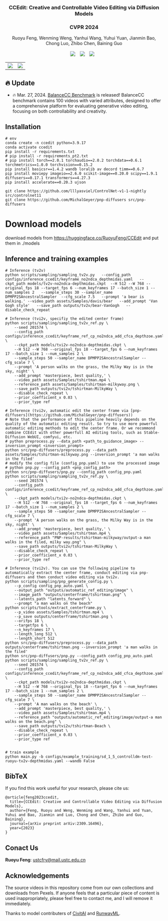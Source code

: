 ### <div align="center"> CCEdit: Creative and Controllable Video Editing via Diffusion Models<div> 
### <div align="center"> CVPR 2024 <div> 


<div align="center">
Ruoyu Feng,
Wenming Weng,
Yanhui Wang,
Yuhui Yuan,
Jianmin Bao,
Chong Luo,
Zhibo Chen,
Baining Guo
</div>

<br>

<div align="center">
  <a href="https://ruoyufeng.github.io/CCEdit.github.io/"><img src="https://img.shields.io/static/v1?label=Project%20Page&message=Github&color=blue&logo=github-pages"></a> &ensp;
  <a href="https://huggingface.co/datasets/RuoyuFeng/BalanceCC"><img src="https://img.shields.io/static/v1?label=BalanceCC BenchMark&message=HF&color=yellow"></a> &ensp;
  <a href="https://arxiv.org/pdf/2309.16496.pdf"><img src="https://img.shields.io/static/v1?label=Paper&message=Arxiv:CCEdit&color=red&logo=arxiv"></a> &ensp;
</div>

<table class="center">
    <tr>
    <td><img src="assets/makeup.gif"></td>
    <td><img src="assets/makeup1-magicReal.gif"></td>
    </tr>
</table>

## 🔥 Update
- 🔥 Mar. 27, 2024. [BalanceCC Benchmark](https://huggingface.co/datasets/RuoyuFeng/BalanceCC) is released! BalanceCC benchmark contains 100 videos with varied attributes, designed to offer a comprehensive platform for evaluating generative video editing, focusing on both controllability and creativity.

## Installation
```
# env
conda create -n ccedit python=3.9.17
conda activate ccedit
pip install -r requirements.txt
# pip install -r requirements_pt2.txt
# pip install torch==2.0.1 torchaudio==2.0.2 torchdata==0.6.1 torchmetrics==1.0.0 torchvision==0.15.2
pip install basicsr==1.4.2 wandb loralib av decord timm==0.6.7
pip install moviepy imageio==2.6.0 scikit-image==0.20.0 scipy==1.9.1 diffusers==0.17.1 transformers==4.27.3
pip install accelerate==0.20.3 ujson

git clone https://github.com/lllyasviel/ControlNet-v1-1-nightly src/controlnet11
git clone https://github.com/MichalGeyer/pnp-diffusers src/pnp-diffusers
```

# Download models
download models from https://huggingface.co/RuoyuFeng/CCEdit and put them in ./models

## Inference and training examples
```
# Inference (tv2v)
python scripts/sampling/sampling_tv2v.py   --config_path configs/inference_ccedit/keyframe_no2ndca_depthmidas.yaml   --ckpt_path models/tv2v-no2ndca-depthmidas.ckpt  --H 512 --W 768 --original_fps 18 --target_fps 6 --num_keyframes 17 --batch_size 1 --num_samples 2   --sample_steps 30 --sampler_name DPMPP2SAncestralSampler  --cfg_scale 7.5   --prompt 'a bear is walking.' --video_path assets/Samples/davis/bear   --add_prompt 'Van Gogh style'   --save_path outputs/tv2v/bear-VanGogh   --disable_check_repeat

# Inference (tvi2v, specifiy the edited center frame)
python scripts/sampling/sampling_tv2v_ref.py \
    --seed 201574 \
    --config_path configs/inference_ccedit/keyframe_ref_cp_no2ndca_add_cfca_depthzoe.yaml \
    --ckpt_path models/tvi2v-no2ndca-depthmidas.ckpt \
    --H 512 --W 768 --original_fps 18 --target_fps 6 --num_keyframes 17 --batch_size 1 --num_samples 2 \
    --sample_steps 50 --sampler_name DPMPP2SAncestralSampler --cfg_scale 7 \
    --prompt 'A person walks on the grass, the Milky Way is in the sky, night' \
    --add_prompt 'masterpiece, best quality,' \
    --video_path assets/Samples/tshirtman.mp4 \
    --reference_path assets/Samples/tshirtman-milkyway.png \
    --save_path outputs/tvi2v/tshirtman-MilkyWay \
    --disable_check_repeat \
    --prior_coefficient_x 0.03 \
    --prior_type ref

# Inference (tvi2v, automatic edit the center frame via [pnp-diffusers](https://github.com/MichalGeyer/pnp-diffusers))
# Note that the performance of this pipeline heavily depends on the quality of the automatic editing result. So try to use more powerful automatic editing methods to edit the center frame. Or we recommond combine CCEdit with other powerfull AI editing tools, such as Stable-Diffusion WebUI, comfyui, etc.
# python preprocess.py --data_path <path_to_guidance_image> --inversion_prompt <inversion_prompt>
python src/pnp-diffusers/preprocess.py --data_path assets/Samples/tshirtman-milkyway.png --inversion_prompt 'a man walks in the filed'
# modify the config file (config_pnp.yaml) to use the processed image
# python pnp.py --config_path <pnp_config_path>
python src/pnp-diffusers/pnp.py --config_path config_pnp.yaml
python scripts/sampling/sampling_tv2v_ref.py \
    --seed 201574 \
    --config_path configs/inference_ccedit/keyframe_ref_cp_no2ndca_add_cfca_depthzoe.yaml \
    --ckpt_path models/tvi2v-no2ndca-depthmidas.ckpt \
    --H 512 --W 768 --original_fps 18 --target_fps 6 --num_keyframes 17 --batch_size 1 --num_samples 2 \
    --sample_steps 50 --sampler_name DPMPP2SAncestralSampler --cfg_scale 7 \
    --prompt 'A person walks on the grass, the Milky Way is in the sky, night' \
    --add_prompt 'masterpiece, best quality,' \
    --video_path assets/Samples/tshirtman.mp4 \
    --reference_path "PNP-results/tshirtman-milkyway/output-a man walks in the filed, milky way.png" \
    --save_path outputs/tvi2v/tshirtman-MilkyWay \
    --disable_check_repeat \
    --prior_coefficient_x 0.03 \
    --prior_type ref

# Inference (tvi2v). You can use the following pipeline to automatically extract the center frame, conduct editing via pnp-diffusers and then conduct video editing via tvi2v.
python scripts/sampling/pnp_generate_config.py \
    --p_config config_pnp_auto.yaml \
    --output_path "outputs/automatic_ref_editing/image" \
    --image_path "outputs/centerframe/tshirtman.png" \
    --latents_path "latents_forward" \
    --prompt "a man walks on the beach" 
python scripts/tools/extract_centerframe.py \
    --p_video assets/Samples/tshirtman.mp4 \
    --p_save outputs/centerframe/tshirtman.png \
    --orifps 18 \
    --targetfps 6 \
    --n_keyframes 17 \
    --length_long 512 \
    --length_short 512
python src/pnp-diffusers/preprocess.py --data_path outputs/centerframe/tshirtman.png --inversion_prompt 'a man walks in the filed'
python src/pnp-diffusers/pnp.py --config_path config_pnp_auto.yaml
python scripts/sampling/sampling_tv2v_ref.py \
    --seed 201574 \
    --config_path configs/inference_ccedit/keyframe_ref_cp_no2ndca_add_cfca_depthzoe.yaml \
    --ckpt_path models/tvi2v-no2ndca-depthmidas.ckpt \
    --H 512 --W 768 --original_fps 18 --target_fps 6 --num_keyframes 17 --batch_size 1 --num_samples 2 \
    --sample_steps 50 --sampler_name DPMPP2SAncestralSampler --cfg_scale 7 \
    --prompt 'A man walks on the beach' \
    --add_prompt 'masterpiece, best quality,' \
    --video_path assets/Samples/tshirtman.mp4 \
    --reference_path "outputs/automatic_ref_editing/image/output-a man walks on the beach.png" \
    --save_path outputs/tvi2v/tshirtman-Beach \
    --disable_check_repeat \
    --prior_coefficient_x 0.03 \
    --prior_type ref


# train example
python main.py -b configs/example_training/sd_1_5_controlldm-test-ruoyu-tv2v-depthmidas.yaml --wandb False
```

## BibTeX
If you find this work useful for your research, please cite us:

```
@article{feng2023ccedit,
  title={CCEdit: Creative and Controllable Video Editing via Diffusion Models},
  author={Feng, Ruoyu and Weng, Wenming and Wang, Yanhui and Yuan, Yuhui and Bao, Jianmin and Luo, Chong and Chen, Zhibo and Guo, Baining},
  journal={arXiv preprint arXiv:2309.16496},
  year={2023}
}
```

## Conact Us
**Ruoyu Feng**: [ustcfry@mail.ustc.edu.cn](ustcfry@mail.ustc.edu.cn)  


## Acknowledgements
The source videos in this repository come from our own collections and downloads from Pexels. If anyone feels that a particular piece of content is used inappropriately, please feel free to contact me, and I will remove it immediately.

Thanks to model contributers of [CivitAI](https://civitai.com/) and [RunwayML](https://runwayml.com/).
